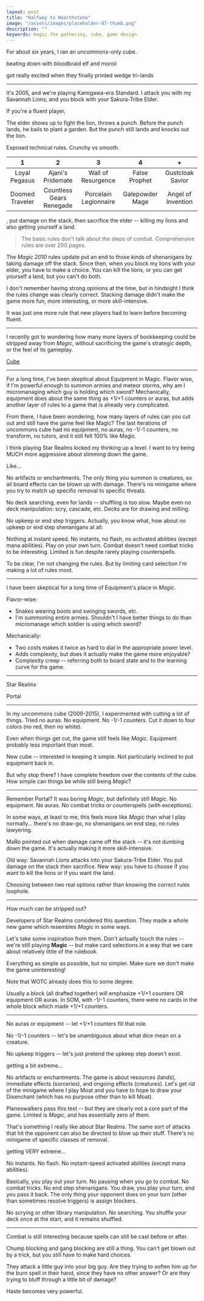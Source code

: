 ```yaml
---
layout: post
title: "Halfway to Hearthstone"
image: "/assets/images/placeholder-07-thumb.png"
description: ""
keywords: magic the gathering, cube, game design
---
```


For about six years, I ran an uncommons-only cube.

beating down with bloodbraid elf and moroii

got really excited when they finally printed wedge tri-lands




---



It's 2005, and we're playing Kamigawa-era Standard. I attack you with my <a class="card">Savannah Lions</a>, and you block with your <a class="card">Sakura-Tribe Elder</a>.

If you're a fluent player,



The elder shows up to fight the lion, throws a punch. Before the punch lands, he bails to plant a garden. But the punch still lands and knocks out the lion.


Exposed technical rules. Crunchy vs smooth.



| 1    | 2    | 3    | 4    | +    |
|:----:|:----:|:----:|:----:|:----:|
| <a class="card">Loyal Pegasus</a> | <a class="card">Ajani's Pridemate</a> | <a class="card">Wall of Resurgence</a> | <a class="card">False Prophet</a> | <a class="card">Gustcloak Savior</a> |
| <a class="card">Doomed Traveler</a> | <a class="card">Countless Gears Renegade</a> | <a class="card">Porcelain Legionnaire</a> | <a class="card">Galepowder Mage</a> | <a class="card">Angel of Invention</a> |

, put damage on the stack, then sacrifice the elder -- killing my lions and also getting yourself a land.

> The basic rules don't talk about the steps of combat. Comprehensive rules are over 200 pages.

The *Magic 2010* rules update put an end to those kinds of shenanigans by taking damage off the stack. Since then, when you block my lions with your elder, you have to make a choice. You can kill the lions, or you can get yourself a land, but you can't do both.

<!--
At the time, this change was decried as "dumbing down the game," but that objection conflates the complexity of a game's strategy with the complexity of its rules. In fact, history's best games -- Backgammon, Chess, Go, Poker, etc -- demonstrate that a game with deep, engaging strategy need not be burdened with layers of bookkeeping.
-->

I don't remember having strong opinions at the time, but in hindsight I think the rules change was clearly correct. Stacking damage didn't make the game more fun, more interesting, or more skill-intensive.




It was just one more rule that new players had to learn before becoming fluent.

<!-- hoop to jump through -->




---

I recently got to wondering how many more layers of bookkeeping could be stripped away from *Magic*, without sacrificing the game's strategic depth, or the feel of its gameplay.





[Cube](http://magic.wizards.com/en/articles/archive/how-build/building-your-first-cube-2016-05-19)












---






For a long time, I've been skeptical about Equipment in Magic. Flavor wise, if I'm powerful enough to summon armies and meteor storms, why am I micromanaging which guy is holding which sword? Mechanically, equipment does about the same thing as +1/+1 counters or auras, but adds another layer of rules to a game that is already very complicated.

From there, I have been wondering, how many layers of rules can you cut out and still have the game feel like Magic? The last iterations of uncommons cube had no equipment, no auras, no -1/-1 counters, no transform, no tutors, and it still felt 100% like Magic.

I think playing Star Realms kicked my thinking up a level. I want to try being MUCH more aggressive about slimming down the game.

Like...

No artifacts or enchantments. The only thing you summon is creatures, so all board effects can be blown up with damage. There's no minigame where you try to match up specific removal to specific threats.

No deck searching, even for lands -- shuffling is too slow. Maybe even no deck manipulation: scry, cascade, etc. Decks are for drawing and milling.

No upkeep or end step triggers. Actually, you know what, how about no upkeep or end step shenanigans at all:

Nothing at instant speed. No instants, no flash, no activated abilities (except mana abilities). Play on your own turn. Combat doesn't need combat tricks to be interesting. Limited is fun despite rarely playing counterspells.

To be clear, I'm not changing the rules. But by limiting card selection I'm making a lot of rules moot.

---






I have been skeptical for a long time of Equipment's place in *Magic*.

Flavor-wise:

- Snakes wearing boots and swinging swords, etc.
- I'm summoning entire armies. Shouldn't I have better things to do than micromanage which soldier is using which sword?

Mechanically:

- Two costs makes it twice as hard to dial in the appropriate power level.
- Adds complexity, but does it actually make the game more enjoyable?
- Complexity creep -- referring both to board state and to the learning curve for the game.

---

Star Realms

Portal

---

In my uncommons cube (2009-2015), I experimented with cutting a lot of things. Tried no auras. No equipment. No -1/-1 counters. Cut it down to four colors (no red, then no white).  

Even when things get cut, the game still feels like *Magic*. Equipment probably less important than most.

New cube -- interested in keeping it simple. Not particularly inclined to put equipment back in.

But why stop there? I have complete freedom over the contents of the cube. How simple can things be while still being *Magic*?

---

Remember Portal? It was boring *Magic*, but definitely still *Magic*. No equipment. No auras. No combat tricks or counterspells (with exceptions).

In some ways, at least to me, this feels more like *Magic* than what I play normally... there's no draw-go, no shenanigans on end step, no rules lawyering.

MaRo pointed out when damage came off the stack -- it's not dumbing down the game. It's actually making it more skill-intensive.

Old way: Savannah Lions attacks into your Sakura-Tribe Elder. You put damage on the stack then sacrifice. New way: you have to choose if you want to kill the lions or if you want the land.

Choosing between two real options rather than knowing the correct rules loophole.

---

How much can be stripped out?

Developers of Star Realms considered this question. They made a whole new game which resembles *Magic* in some ways.

Let's take some inspiration from them. Don't actually touch the rules -- we're still playing **Magic** -- but make card selections in a way that we care about relatively little of the rulebook.

Everything as simple as possible, but no simpler. Make sure we don't make the game uninteresting!

Note that WOTC already does this to some degree.

Usually a block (all drafted together) will emphasize +1/+1 counters OR equipment OR auras. In SOM, with -1/-1 counters, there were no cards in the whole block which made +1/+1 counters.

---

No auras or equipment -- let +1/+1 counters fill that role.

No -1/-1 counters -- let's be unambiguous about what dice mean on a creature.

No upkeep triggers -- let's just pretend the upkeep step doesn't exist.

getting a bit extreme...

No artifacts or enchantments. The game is about resources (lands), immediate effects (sorceries), and ongoing effects (creatures). Let's get rid of the minigame where I play Moat and you have to hope to draw your Disenchant (which has no purpose other than to kill Moat).

Planeswalkers pass this test -- but they are clearly not a core part of the game. Limited is *Magic*, and has essentially zero of them.

That's something I really like about Star Realms. The same sort of attacks that hit the opponent can also be directed to blow up their stuff. There's no minigame of specific classes of removal.

getting VERY extreme...

No instants. No flash. No instant-speed activated abilities (except mana abilities).

Basically, you play out your turn. No pausing when you go to combat. No combat tricks. No end step shenanigans. You draw, you play your turn, and you pass it back. The only thing your opponent does on your turn (other than sometimes resolve triggers) is assign blockers.

No scrying or other library manipulation. No searching. You shuffle your deck once at the start, and it remains shuffled.

---

Combat is still interesting because spells can still be cast before or after.

Chump blocking and gang blocking are still a thing. You can't get blown out by a trick, but you still have to make hard choices.

They attack a little guy into your big guy. Are they trying to soften him up for the burn spell in their hand, since they have no other answer? Or are they trying to bluff through a little bit of damage?

Haste becomes very powerful.
